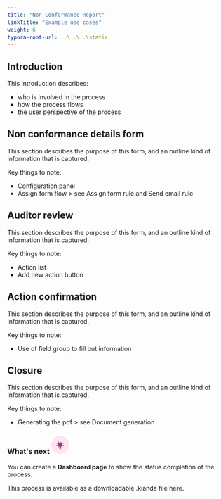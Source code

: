 ```yaml
---
title: "Non-Conformance Report"
linkTitle: "Example use cases"
weight: 6
typora-root-url: ..\..\..\static
---
```


## Introduction

This introduction describes:

- who is involved in the process
- how the process flows
- the user perspective of the process 



## Non conformance details form

This section describes the purpose of this form, and an outline kind of information that is captured. 

Key things to note:

- Configuration panel
- Assign form flow > see Assign form rule and Send email rule



## Auditor review

This section describes the purpose of this form, and an outline kind of information that is captured. 

Key things to note:

- Action list
- Add new action button



## Action confirmation

This section describes the purpose of this form, and an outline kind of information that is captured. 

Key things to note:

- Use of field group to fill out information

  

## Closure

This section describes the purpose of this form, and an outline kind of information that is captured. 

Key things to note:

- Generating the pdf > see Document generation



### What's next  ![Idea icon](/images/18.png) ###

You can create a **Dashboard page** to show the status completion of the process.

This process is available as a downloadable .kianda file here. 
